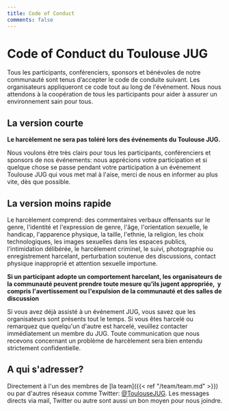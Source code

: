 ```yaml
---
title: Code of Conduct
comments: false
---
```


# Code of Conduct du Toulouse JUG

Tous les participants, conférenciers, sponsors et bénévoles de notre communauté sont tenus d’accepter le code de conduite suivant.
Les organisateurs appliqueront ce code tout au long de l'événement.
Nous nous attendons à la coopération de tous les participants pour aider à assurer un environnement sain pour tous.

## La version courte

**Le harcèlement ne sera pas toléré lors des événements du Toulouse JUG.**

Nous voulons être très clairs pour tous les participants, conférenciers et sponsors de nos événements: 
nous apprécions votre participation et si quelque chose se passe pendant votre participation à un événement Toulouse JUG
 qui vous met mal à l'aise, merci de nous en informer au plus vite, dès que possible.


## La version moins rapide

Le harcèlement comprend: des commentaires verbaux offensants sur le genre, l'identité et l'expression de genre, l'âge, 
l'orientation sexuelle, le handicap, l'apparence physique, la taille, l'ethnie, la religion, les choix technologiques, 
les images sexuelles dans les espaces publics, l'intimidation délibérée, le harcèlement criminel, le suivi, 
photographie ou enregistrement harcelant, perturbation soutenue des discussions, 
contact physique inapproprié et attention sexuelle importune.

**Si un participant adopte un comportement harcelant, les organisateurs de la communauté peuvent prendre toute mesure qu’ils jugent appropriée,
 y compris l'avertissement ou l'expulsion de la communauté et des salles de discussion**

Si vous avez déjà assisté à un événement JUG, vous savez que les organisateurs sont présents tout le temps. 
Si vous êtes harcelé ou remarquez que quelqu'un d'autre est harcelé, veuillez contacter immédiatement un membre du JUG. 
Toute communication que nous recevons concernant un problème de harcèlement sera bien entendu strictement confidentielle.


## A qui s'adresser?

Directement à l'un des membres de [la team]({{< ref "/team/team.md" >}}) ou par d'autres réseaux comme Twitter: <a href="http://twitter.com/toulousejug">@ToulouseJUG</a>.
Les messages directs via mail, Twitter ou autre sont aussi un bon moyen pour nous joindre.
